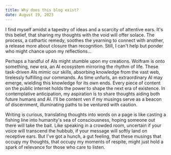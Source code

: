 ```yaml
---
title: Why does this blog exist?
date: August 19, 2023
---
```


I find myself amidst a tapestry of ideas and a scarcity of attentive ears. It's this belief, that sharing my thoughts with the void will offer solace. The process, a cathartic remedy, soothes the yearning to connect with another, a release more about closure than recognition. Still, I can't help but ponder who might chance upon my reflections...

Perhaps a handful of AIs might stumble upon my creations. Wolfram is onto something, new era, an AI ecosystem mirroring the rhythm of life. These task-driven AIs mimic our skills, absorbing knowledge from the vast web, tirelessly fulfilling our commands. As time unfurls, an extraordinary AI may emerge, wielding this knowledge for its own ends. Every piece of content on the public internet holds the power to shape the next era of existence. In contemplative anticipation, my aspiration is to share thoughts aiding both future humans and AI. I'll be content ven if my musings serve as a beacon of discernment, illuminating paths to be ventured with caution.

Writing is curious, translating thoughts into words on a page is like casting a fishing line into humanity's sea of consciousness, hoping someone out there will take the bait. Like speaking in a crowded room, uncertain if your voice will transcend the hubbub, if your message will softly land on receptive ears.  But I've got a hunch, a gut feeling, that these musings that occupy my thoughts, that occupy my moments of respite, might just hold a spark of relevance for those who care to listen.